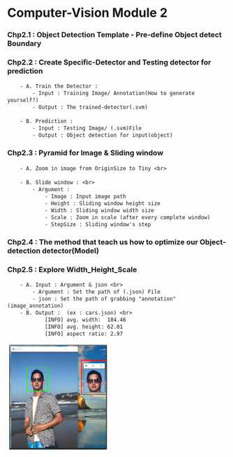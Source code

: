 # Computer-Vision Module 2

### Chp2.1 : Object Detection Template - Pre-define Object detect Boundary<br>
    
### Chp2.2 : Create Specific-Detector and Testing detector for prediction<br>
        - A. Train the Detector : 
            - Input : Training Image/ Annotation(How to generate yourself?)
            - Output : The trained-detector(.svm) 
            
        - B. Prediction : 
            - Input : Testing Image/ (.svm)File
            - Output : Object detection for input(object)
            
### Chp2.3 : Pyramid for Image & Sliding window<br>
        - A. Zoom in image from OriginSize to Tiny <br>
        
        - B. Slide window : <br>
            - Argument : 
                - Image : Input image path
                - Height : Sliding window height size
                - Width : Sliding window width size
                - Scale : Zoom in scale (after every complete window)
                - StepSize : Sliding window's step 
     
### Chp2.4 :  The method that teach us how to optimize our Object-detection detector(Model)<br>
    
### Chp2.5 : Explore Width_Height_Scale<br>
        - A. Input : Argument & json <br>
            - Argument : Set the path of (.json) File
            - json : Set the path of grabbing "annotation"(image_annotation)  
        - B. Output :  (ex : cars.json) <br>
                [INFO] avg. width:  184.46 
                [INFO] avg. height: 62.01
                [INFO] aspect ratio: 2.97
                
![image](Result_Image/chp_2_1_Template_Detector.png) <br>

